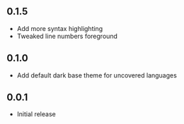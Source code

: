 ## 0.1.5

- Add more syntax highlighting
- Tweaked line numbers foreground

## 0.1.0

- Add default dark base theme for uncovered languages

## 0.0.1

- Initial release
